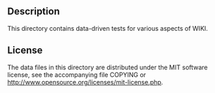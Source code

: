 Description
------------

This directory contains data-driven tests for various aspects of WIKI.

License
--------

The data files in this directory are distributed under the MIT software
license, see the accompanying file COPYING or
http://www.opensource.org/licenses/mit-license.php.

